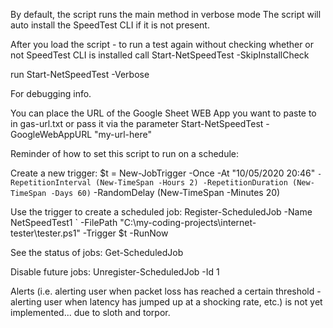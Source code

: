 
By default, the script runs the main method in verbose mode 
The script will auto install the SpeedTest CLI if it is not present.

After you load the script - to run a test again without checking whether 
or not SpeedTest CLI is installed call
Start-NetSpeedTest -SkipInstallCheck

run
Start-NetSpeedTest -Verbose 

For debugging info.

You can place the URL of the Google Sheet WEB App
you want to paste to in gas-url.txt
or pass it via the parameter Start-NetSpeedTest -GoogleWebAppURL "my-url-here"

Reminder of how to set this script to run on a schedule:

Create a new trigger:
$t = New-JobTrigger -Once -At "10/05/2020 20:46" `
-RepetitionInterval (New-TimeSpan -Hours 2) -RepetitionDuration (New-TimeSpan -Days 60) `
-RandomDelay (New-TimeSpan -Minutes 20)

Use the trigger to create a scheduled job:
Register-ScheduledJob -Name NetSpeedTest1 `
-FilePath "C:\my-coding-projects\internet-tester\tester.ps1" -Trigger $t -RunNow

See the status of jobs:
Get-ScheduledJob

Disable future jobs:
Unregister-ScheduledJob -Id 1

Alerts (i.e. alerting user when packet loss has reached a certain threshold - alerting user when latency has jumped up 
at a shocking rate, etc.) is not yet implemented...
due to sloth and torpor.
